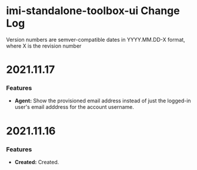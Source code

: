 # imi-standalone-toolbox-ui Change Log

Version numbers are semver-compatible dates in YYYY.MM.DD-X format,
where X is the revision number


# 2021.11.17

### Features
* **Agent:** Show the provisioned email address instead of just the logged-in
user's email adddress for the account username.


# 2021.11.16

### Features
* **Created:** Created.
